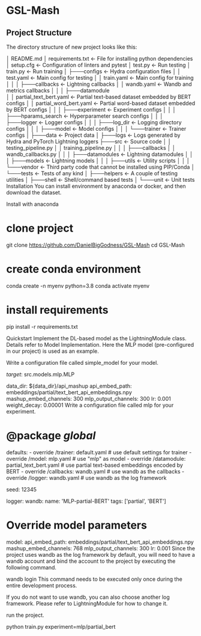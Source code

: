 # GSL-Mash

## Project Structure
The directory structure of new project looks like this:

│   README.md
│   requirements.txt               <- File for installing python dependencies
│   setup.cfg                      <- Configuration of linters and pytest
│   test.py                        <- Run testing
│   train.py                       <- Run training
│
├───configs                        <- Hydra configuration files
│   │   test.yaml                     <- Main config for testing
│   │   train.yaml                    <- Main config for training
│   │
│   ├───callbacks                  <- Lightning callbacks
│   │       wandb.yaml                <- Wandb and metrics callbacks
│   │
│   ├───datamodule                    
│   │       partial_text_bert.yaml    <- Partial text-based dataset embedded by BERT configs
│   │       partial_word_bert.yaml    <- Partial word-based dataset embedded by BERT configs
│   │
│   ├───experiment                 <- Experiment configs
│   │
│   ├───hparams_search             <- Hyperparameter search configs
│   │
│   ├───logger                     <- Logger configs
│   │
│   ├───log_dir                    <- Logging directory configs
│   │
│   ├───model                      <- Model configs
│   │
│   └───trainer                    <- Trainer configs
│
├───data                        <- Project data
│
├───logs                        <- Logs generated by Hydra and PyTorch 
                                   Lightning loggers
├───src                         <- Source code
│   │   testing_pipeline.py
│   │   training_pipeline.py
│   │
│   ├───callbacks
│   │       wandb_callbacks.py
│   │
│   ├───datamodules             <- Lightning datamodules
│   │
│   ├───models                  <- Lightning models
│   │
│   ├───utils                   <- Utility scripts
│   │
│   └───vendor                  <- Third party code that cannot be installed using PIP/Conda
│
└───tests                       <- Tests of any kind
    │
    ├───helpers                    <- A couple of testing utilities
    │
    ├───shell                      <- Shell/command based tests
    │
    └───unit                       <- Unit tests
Installation
You can install environment by anaconda or docker, and then download the dataset.

Install with anaconda
# clone project
git clone https://github.com/DanielBigGodness/GSL-Mash
cd GSL-Mash

# create conda environment
conda create -n myenv python=3.8
conda activate myenv

# install requirements
pip install -r requirements.txt

Quickstart
Implement the DL-based model as the LightningModule class. Details refer to Model Implementation. Here the MLP model (pre-configured in our project) is used as an example.

Write a configuration file called simple_model for your model.

 _target_: src.models.mlp.MLP

 data_dir: ${data_dir}/api_mashup
 api_embed_path: embeddings/partial/text_bert_api_embeddings.npy
 mashup_embed_channels: 300
 mlp_output_channels: 300
 lr: 0.001
 weight_decay: 0.00001
Write a configuration file called mlp for your experiment.

 # @package _global_

 defaults:
     - override /trainer: default.yaml              # use default settings for trainer
     - override /model: mlp.yaml                    # use "mlp" as model
     - override /datamodule: partial_text_bert.yaml # use partial text-based embeddings encoded by BERT
     - override /callbacks: wandb.yaml              # use wandb as the callbacks
     - override /logger: wandb.yaml                 # use wandb as the log framework

 seed: 12345

 logger:
     wandb:
         name: 'MLP-partial-BERT'
         tags: ['partial', 'BERT']

 # Override model parameters
 model:
     api_embed_path: embeddings/partial/text_bert_api_embeddings.npy
     mashup_embed_channels: 768
     mlp_output_channels: 300
     lr: 0.001
Since the project uses wandb as the log framework by default, you will need to have a wandb account and bind the account to the project by executing the following command.

wandb login
This command needs to be executed only once during the entire development process.

If you do not want to use wandb, you can also choose another log framework. Please refer to LightningModule for how to change it.

run the project.

python train.py experiment=mlp/partial_bert

